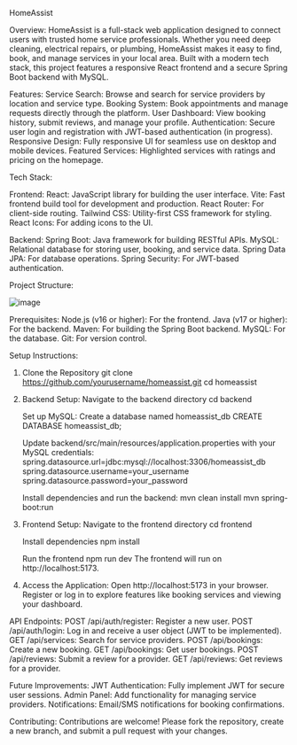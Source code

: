 HomeAssist

Overview:
HomeAssist is a full-stack web application designed to connect users with trusted home service professionals. Whether you need deep cleaning, electrical repairs, or plumbing, HomeAssist makes it easy to find, book, and manage services in your local area. Built with a modern tech stack, this project features a responsive React frontend and a secure Spring Boot backend with MySQL.

Features:
Service Search: Browse and search for service providers by location and service type.
Booking System: Book appointments and manage requests directly through the platform.
User Dashboard: View booking history, submit reviews, and manage your profile.
Authentication: Secure user login and registration with JWT-based authentication (in progress).
Responsive Design: Fully responsive UI for seamless use on desktop and mobile devices.
Featured Services: Highlighted services with ratings and pricing on the homepage.

Tech Stack:

Frontend:
React: JavaScript library for building the user interface.
Vite: Fast frontend build tool for development and production.
React Router: For client-side routing.
Tailwind CSS: Utility-first CSS framework for styling.
React Icons: For adding icons to the UI.

Backend:
Spring Boot: Java framework for building RESTful APIs.
MySQL: Relational database for storing user, booking, and service data.
Spring Data JPA: For database operations.
Spring Security: For JWT-based authentication.

Project Structure:

![image](https://github.com/user-attachments/assets/ef4effbc-3e56-4f8f-9393-1a5e69eb6730)

Prerequisites:
Node.js (v16 or higher): For the frontend.
Java (v17 or higher): For the backend.
Maven: For building the Spring Boot backend.
MySQL: For the database.
Git: For version control.

Setup Instructions:
1. Clone the Repository
   git clone https://github.com/yourusername/homeassist.git
   cd homeassist
   
2.  Backend Setup:
    Navigate to the backend directory
    cd backend
    
    Set up MySQL:
    Create a database named homeassist_db
    CREATE DATABASE homeassist_db;
    
    Update backend/src/main/resources/application.properties with your MySQL credentials:
    spring.datasource.url=jdbc:mysql://localhost:3306/homeassist_db
    spring.datasource.username=your_username
    spring.datasource.password=your_password
    
    Install dependencies and run the backend:
    mvn clean install
    mvn spring-boot:run

3. Frontend Setup:
   Navigate to the frontend directory
   cd frontend

   Install dependencies
   npm install

   Run the frontend
   npm run dev
   The frontend will run on http://localhost:5173.

4. Access the Application:
   Open http://localhost:5173 in your browser.
   Register or log in to explore features like booking services and viewing your dashboard.

API Endpoints:
POST /api/auth/register: Register a new user.
POST /api/auth/login: Log in and receive a user object (JWT to be implemented).
GET /api/services: Search for service providers.
POST /api/bookings: Create a new booking.
GET /api/bookings: Get user bookings.
POST /api/reviews: Submit a review for a provider.
GET /api/reviews: Get reviews for a provider.

Future Improvements:
JWT Authentication: Fully implement JWT for secure user sessions.
Admin Panel: Add functionality for managing service providers.
Notifications: Email/SMS notifications for booking confirmations.

Contributing:
Contributions are welcome! Please fork the repository, create a new branch, and submit a pull request with your changes.


    
